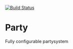 [![Build Status](https://travis-ci.org/MarvinKlar/Party.svg?branch=master)](https://travis-ci.org/MarvinKlar/Party)

# Party

Fully configurable partysystem
